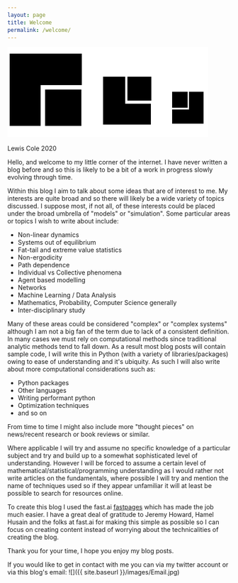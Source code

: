 ```yaml
---
layout: page
title: Welcome
permalink: /welcome/
---
```


![](https://github.com/lewiscoleblog/blog/raw/master/images/big_logo.png)

Lewis Cole 2020

Hello, and welcome to my little corner of the internet. I have never written a blog before and so this is likely to be a bit of a work in progress slowly evolving through time. 

Within this blog I aim to talk about some ideas that are of interest to me. My interests are quite broad and so there will likely be a wide variety of topics discussed. I suppose most, if not all, of these interests could be placed under the broad umbrella of "models" or "simulation". Some particular areas or topics I wish to write about include:
* Non-linear dynamics
* Systems out of equilibrium
* Fat-tail and extreme value statistics
* Non-ergodicity
* Path dependence
* Individual vs Collective phenomena
* Agent based modelling
* Networks
* Machine Learning / Data Analysis
* Mathematics, Probability, Computer Science generally
* Inter-disciplinary study

Many of these areas could be considered "complex" or "complex systems" although I am not a big fan of the term due to lack of a consistent definition. In many cases we must rely on computational methods since traditional analytic methods tend to fall down. As a result most blog posts will contain sample code, I will write this in Python (with a variety of libraries/packages) owing to ease of understanding and it's ubiquity. As such I will also write about more computational considerations such as:
* Python packages
* Other languages
* Writing performant python
* Optimization techniques
* and so on

From time to time I might also include more "thought pieces" on news/recent research or book reviews or similar.

Where applicable I will try and assume no specific knowledge of a particular subject and try and build up to a somewhat sophisticated level of understanding. However I will be forced to assume a certain level of mathematical/statistical/programming understanding as I would rather not write articles on the fundamentals, where possible I will try and mention the name of techniques used so if they appear unfamiliar it will at least be possible to search for resources online.

To create this blog I used the fast.ai [fastpages](https://fastpages.fast.ai/fastpages/jupyter/2020/02/21/introducing-fastpages.html) which has made the job much easier. I have a great deal of gratitude to Jeremy Howard, Hamel Husain and the folks at fast.ai for making this simple as possible so I can focus on creating content instead of worrying about the technicalities of creating the blog.

Thank you for your time, I hope you enjoy my blog posts.

If you would like to get in contact with me you can via my twitter account or via this blog's email:
![]({{ site.baseurl }}/images/Email.jpg)
